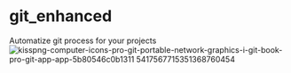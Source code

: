 


# git_enhanced
Automatize git process for your projects
![kisspng-computer-icons-pro-git-portable-network-graphics-i-git-book-pro-git-app-app-5b80546c0b1311 5417567715351368760454](https://github.com/trosdesuru/git_enhanced/assets/126463577/a6e5855a-0dc6-4937-83ef-18402d0e65ed)
